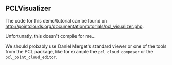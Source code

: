 ## PCLVisualizer
The code for this demo/tutorial can be found on 
http://pointclouds.org/documentation/tutorials/pcl_visualizer.php.

Unfortunatly, this doesn't compile for me...

We should probably use Daniel Merget's standard viewer or one of the tools
from the PCL package, like for example the `pcl_cloud_composer` or the 
`pcl_point_cloud_editor`.
